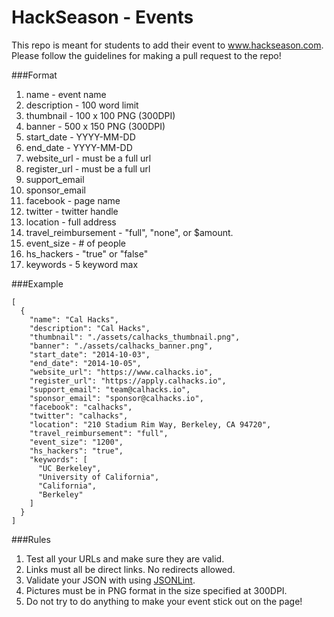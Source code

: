 HackSeason - Events
=========

This repo is meant for students to add their event to www.hackseason.com. Please follow the guidelines for making a pull request to the repo!

###Format

  1. name - event name
  2. description - 100 word limit
  3. thumbnail - 100 x 100 PNG (300DPI)
  4. banner - 500 x 150 PNG (300DPI)
  5. start_date - YYYY-MM-DD
  6. end_date - YYYY-MM-DD
  7. website_url - must be a full url
  8. register_url - must be a full url
  9. support_email
  10. sponsor_email
  11. facebook - page name
  12. twitter - twitter handle
  13. location - full address
  14. travel_reimbursement - "full", "none", or $amount.
  15. event_size - # of people
  16. hs_hackers - "true" or "false"
  17. keywords - 5 keyword max


###Example
```
[
  {
    "name": "Cal Hacks",
    "description": "Cal Hacks",
    "thumbnail": "./assets/calhacks_thumbnail.png",
    "banner": "./assets/calhacks_banner.png",
    "start_date": "2014-10-03",
    "end_date": "2014-10-05",
    "website_url": "https://www.calhacks.io",
    "register_url": "https://apply.calhacks.io",
    "support_email": "team@calhacks.io",
    "sponsor_email": "sponsor@calhacks.io",
    "facebook": "calhacks",
    "twitter": "calhacks",
    "location": "210 Stadium Rim Way, Berkeley, CA 94720",
    "travel_reimbursement": "full",
    "event_size": "1200",
    "hs_hackers": "true",
    "keywords": [
      "UC Berkeley",
      "University of California",
      "California",
      "Berkeley"
    ]
  }
]
```

###Rules
1. Test all your URLs and make sure they are valid.
2. Links must all be direct links. No redirects allowed.
2. Validate your JSON with using [JSONLint](http://jsonlint.com/).
3. Pictures must be in PNG format in the size specified at 300DPI.
4. Do not try to do anything to make your event stick out on the page!
